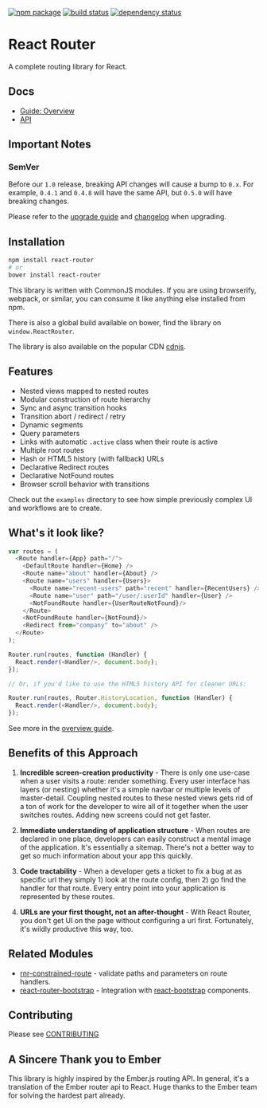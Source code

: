 [![npm package](https://img.shields.io/npm/v/react-router.svg?style=flat-square)](https://www.npmjs.org/package/react-router)
[![build status](https://img.shields.io/travis/rackt/react-router/master.svg?style=flat-square)](https://travis-ci.org/rackt/react-router)
[![dependency status](https://img.shields.io/david/rackt/react-router.svg?style=flat-square)](https://david-dm.org/rackt/react-router)

React Router
============

A complete routing library for React.

Docs
----

- [Guide: Overview](/docs/guides/overview.md)
- [API](/docs/api/)

Important Notes
---------------

### SemVer

Before our `1.0` release, breaking API changes will cause a bump to
`0.x`. For example, `0.4.1` and `0.4.8` will have the same API, but
`0.5.0` will have breaking changes.

Please refer to the [upgrade guide](/UPGRADE_GUIDE.md) and
[changelog](/CHANGELOG.md) when upgrading.

Installation
------------

```sh
npm install react-router
# or
bower install react-router
```

This library is written with CommonJS modules. If you are using
browserify, webpack, or similar, you can consume it like anything else
installed from npm.

There is also a global build available on bower, find the library on
`window.ReactRouter`.

The library is also available on the popular CDN [cdnjs](https://cdnjs.com/libraries/react-router).

Features
--------

- Nested views mapped to nested routes
- Modular construction of route hierarchy
- Sync and async transition hooks
- Transition abort / redirect / retry
- Dynamic segments
- Query parameters
- Links with automatic `.active` class when their route is active
- Multiple root routes
- Hash or HTML5 history (with fallback) URLs
- Declarative Redirect routes
- Declarative NotFound routes
- Browser scroll behavior with transitions

Check out the `examples` directory to see how simple previously complex UI
and workflows are to create.

What's it look like?
--------------------

```js
var routes = (
  <Route handler={App} path="/">
    <DefaultRoute handler={Home} />
    <Route name="about" handler={About} />
    <Route name="users" handler={Users}>
      <Route name="recent-users" path="recent" handler={RecentUsers} />
      <Route name="user" path="/user/:userId" handler={User} />
      <NotFoundRoute handler={UserRouteNotFound}/>
    </Route>
    <NotFoundRoute handler={NotFound}/>
    <Redirect from="company" to="about" />
  </Route>
);

Router.run(routes, function (Handler) {
  React.render(<Handler/>, document.body);
});

// Or, if you'd like to use the HTML5 history API for cleaner URLs:

Router.run(routes, Router.HistoryLocation, function (Handler) {
  React.render(<Handler/>, document.body);
});
```

See more in the [overview guide](/docs/guides/overview.md).

Benefits of this Approach
-------------------------

1. **Incredible screen-creation productivity** - There is only one
   use-case when a user visits a route: render something. Every user
   interface has layers (or nesting) whether it's a simple navbar or
   multiple levels of master-detail. Coupling nested routes to these
   nested views gets rid of a ton of work for the developer to wire all
   of it together when the user switches routes. Adding new screens
   could not get faster.

2. **Immediate understanding of application structure** - When routes
   are declared in one place, developers can easily construct a mental
   image of the application. It's essentially a sitemap. There's not a
   better way to get so much information about your app this quickly.

3. **Code tractability** - When a developer gets a ticket to fix a bug
   at as specific url they simply 1) look at the route config, then 2)
   go find the handler for that route. Every entry point into your
   application is represented by these routes.

4. **URLs are your first thought, not an after-thought** - With React
   Router, you don't get UI on the page without configuring a url first.
   Fortunately, it's wildly productive this way, too.

Related Modules
---------------

- [rnr-constrained-route](https://github.com/bjyoungblood/rnr-constrained-route) - validate paths
  and parameters on route handlers.
- [react-router-bootstrap](https://github.com/mtscout6/react-router-bootstrap) - Integration with [react-bootstrap](https://github.com/react-bootstrap/react-bootstrap) components.

Contributing
------------

Please see [CONTRIBUTING](CONTRIBUTING.md)

A Sincere Thank you to Ember
-------------

This library is highly inspired by the Ember.js routing API. In general,
it's a translation of the Ember router api to React. Huge thanks to the
Ember team for solving the hardest part already.

